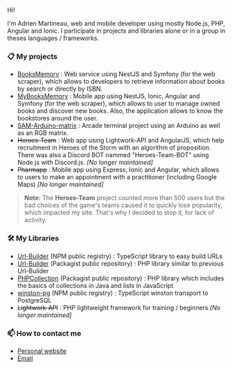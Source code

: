 Hi!

I'm Adrien Martineau, web and mobile developer using mostly Node.js, PHP, Angular and Ionic. I participate in projects and libraries alone or in a group in theses languages / frameworks.

### 📋 My projects

- [BooksMemory](https://github.com/InnovA2/booksmemory) : Web service using NestJS and Symfony (for the web scraper), which allows to developers to retrieve information about books by search or directly by ISBN.
- [MyBooksMemory](https://github.com/InnovA2/mybooksmemory) : Mobile app using NestJS, Ionic, Angular and Symfony (for the web scraper), which allows to user to manage owned books and discover new books. Also, the application allows to know the bookstores around the user.
- [SAM-Arduino-matrix](https://github.com/WaZeR-Adrien/SAM-Arduino-matrix) : Arcade terminal project using an Arduino as well as an RGB matrix.
- ~~Heroes-Team~~ : Web app using Lightwork-API and AngularJS, which help recruitment in Heroes of the Storm with an algorithm of proposition. There was also a Discord BOT nammed "Heroes-Team-BOT" using Node.js with Discord.js. *[No longer maintained]*
- ~~Pharmapp~~ : Mobile app using Express, Ionic and Angular, which allows to users to make an appointment with a practitioner (including Google Maps) *[No longer maintained]*

> **Note:** The **Heroes-Team** project counted more than 500 users but the bad choices of the game's teams caused it to quickly lose popularity, which impacted my site. That's why I decided to stop it, for lack of activity.

### 🛠 My Libraries

- [Url-Builder](https://github.com/InnovA2/url-builder) (NPM public registry) : TypeScript library to easy build URLs
- [Url-Builder](https://github.com/InnovA2/url-builder-php) (Packagist public repository) : PHP library similar to previous Url-Builder
- [PHPCollection](https://github.com/WaZeR-Adrien/PHPCollection) (Packagist public repository) : PHP library which includes the basics of collections in Java and lists in JavaScript
- [winston-pg](https://github.com/InnovA2/winston-pg) (NPM public registry) : TypeScript winston transport to PostgreSQL
- ~~Lightwork-API~~ : PHP lightweight framework for training / beginners *[No longer maintained]*

### 📫 How to contact me
- [Personal website](https://adrien-martineau.fr)
- [Email](mailto:contact@adrien-martineau.fr)

